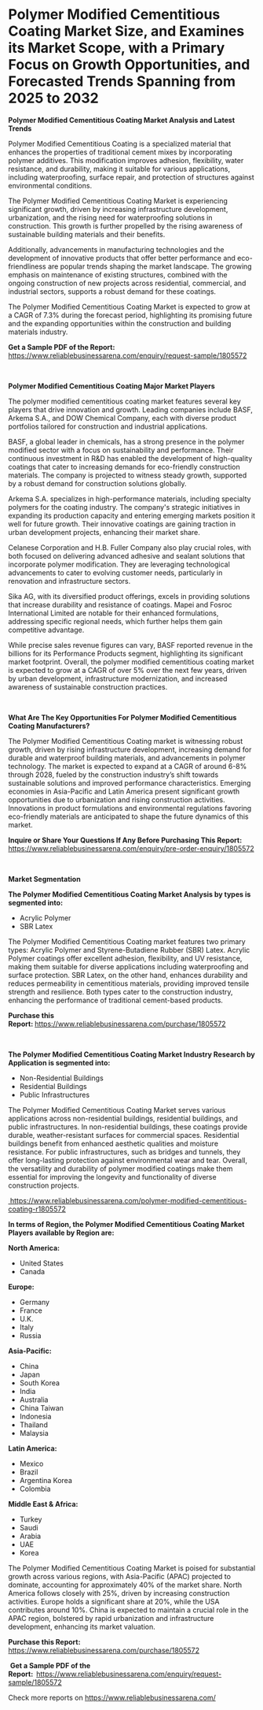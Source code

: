 <p><h1>Polymer Modified Cementitious Coating Market Size, and Examines its Market Scope, with a Primary Focus on Growth Opportunities, and Forecasted Trends Spanning from 2025 to 2032</h1></p><p><strong>Polymer Modified Cementitious Coating Market Analysis and Latest Trends</strong></p>
<p><p>Polymer Modified Cementitious Coating is a specialized material that enhances the properties of traditional cement mixes by incorporating polymer additives. This modification improves adhesion, flexibility, water resistance, and durability, making it suitable for various applications, including waterproofing, surface repair, and protection of structures against environmental conditions. </p><p>The Polymer Modified Cementitious Coating Market is experiencing significant growth, driven by increasing infrastructure development, urbanization, and the rising need for waterproofing solutions in construction. This growth is further propelled by the rising awareness of sustainable building materials and their benefits. </p><p>Additionally, advancements in manufacturing technologies and the development of innovative products that offer better performance and eco-friendliness are popular trends shaping the market landscape. The growing emphasis on maintenance of existing structures, combined with the ongoing construction of new projects across residential, commercial, and industrial sectors, supports a robust demand for these coatings. </p><p>The Polymer Modified Cementitious Coating Market is expected to grow at a CAGR of 7.3% during the forecast period, highlighting its promising future and the expanding opportunities within the construction and building materials industry.</p></p>
<p><strong>Get a Sample PDF of the Report:&nbsp;</strong> <a href="https://www.reliablebusinessarena.com/enquiry/request-sample/1805572?utm_campaign=2246&utm_medium=2&utm_source=Github&utm_content=ia&utm_term=31012025&utm_id=polymer-modified-cementitious-coating">https://www.reliablebusinessarena.com/enquiry/request-sample/1805572</a></p>
<p>&nbsp;</p>
<p><strong>Polymer Modified Cementitious Coating Major Market Players</strong></p>
<p><p>The polymer modified cementitious coating market features several key players that drive innovation and growth. Leading companies include BASF, Arkema S.A., and DOW Chemical Company, each with diverse product portfolios tailored for construction and industrial applications.</p><p>BASF, a global leader in chemicals, has a strong presence in the polymer modified sector with a focus on sustainability and performance. Their continuous investment in R&D has enabled the development of high-quality coatings that cater to increasing demands for eco-friendly construction materials. The company is projected to witness steady growth, supported by a robust demand for construction solutions globally.</p><p>Arkema S.A. specializes in high-performance materials, including specialty polymers for the coating industry. The company's strategic initiatives in expanding its production capacity and entering emerging markets position it well for future growth. Their innovative coatings are gaining traction in urban development projects, enhancing their market share.</p><p>Celanese Corporation and H.B. Fuller Company also play crucial roles, with both focused on delivering advanced adhesive and sealant solutions that incorporate polymer modification. They are leveraging technological advancements to cater to evolving customer needs, particularly in renovation and infrastructure sectors.</p><p>Sika AG, with its diversified product offerings, excels in providing solutions that increase durability and resistance of coatings. Mapei and Fosroc International Limited are notable for their enhanced formulations, addressing specific regional needs, which further helps them gain competitive advantage.</p><p>While precise sales revenue figures can vary, BASF reported revenue in the billions for its Performance Products segment, highlighting its significant market footprint. Overall, the polymer modified cementitious coating market is expected to grow at a CAGR of over 5% over the next few years, driven by urban development, infrastructure modernization, and increased awareness of sustainable construction practices.</p></p>
<p>&nbsp;</p>
<p><strong>What Are The Key Opportunities For Polymer Modified Cementitious Coating Manufacturers?</strong></p>
<p><p>The Polymer Modified Cementitious Coating market is witnessing robust growth, driven by rising infrastructure development, increasing demand for durable and waterproof building materials, and advancements in polymer technology. The market is expected to expand at a CAGR of around 6-8% through 2028, fueled by the construction industry’s shift towards sustainable solutions and improved performance characteristics. Emerging economies in Asia-Pacific and Latin America present significant growth opportunities due to urbanization and rising construction activities. Innovations in product formulations and environmental regulations favoring eco-friendly materials are anticipated to shape the future dynamics of this market.</p></p>
<p><strong>Inquire or Share Your Questions If Any Before Purchasing This Report:</strong> <a href="https://www.reliablebusinessarena.com/enquiry/pre-order-enquiry/1805572?utm_campaign=2246&utm_medium=2&utm_source=Github&utm_content=ia&utm_term=31012025&utm_id=polymer-modified-cementitious-coating">https://www.reliablebusinessarena.com/enquiry/pre-order-enquiry/1805572</a></p>
<p>&nbsp;</p>
<p><strong>Market Segmentation</strong></p>
<p><strong>The Polymer Modified Cementitious Coating Market Analysis by types is segmented into:</strong></p>
<p><ul><li>Acrylic Polymer</li><li>SBR Latex</li></ul></p>
<p><p>The Polymer Modified Cementitious Coating market features two primary types: Acrylic Polymer and Styrene-Butadiene Rubber (SBR) Latex. Acrylic Polymer coatings offer excellent adhesion, flexibility, and UV resistance, making them suitable for diverse applications including waterproofing and surface protection. SBR Latex, on the other hand, enhances durability and reduces permeability in cementitious materials, providing improved tensile strength and resilience. Both types cater to the construction industry, enhancing the performance of traditional cement-based products.</p></p>
<p><strong>Purchase this Report:&nbsp;</strong><a href="https://www.reliablebusinessarena.com/purchase/1805572?utm_campaign=2246&utm_medium=2&utm_source=Github&utm_content=ia&utm_term=31012025&utm_id=polymer-modified-cementitious-coating">https://www.reliablebusinessarena.com/purchase/1805572</a></p>
<p>&nbsp;</p>
<p><strong>The Polymer Modified Cementitious Coating Market Industry Research by Application is segmented into:</strong></p>
<p><ul><li>Non-Residential Buildings</li><li>Residential Buildings</li><li>Public Infrastructures</li></ul></p>
<p><p>The Polymer Modified Cementitious Coating Market serves various applications across non-residential buildings, residential buildings, and public infrastructures. In non-residential buildings, these coatings provide durable, weather-resistant surfaces for commercial spaces. Residential buildings benefit from enhanced aesthetic qualities and moisture resistance. For public infrastructures, such as bridges and tunnels, they offer long-lasting protection against environmental wear and tear. Overall, the versatility and durability of polymer modified coatings make them essential for improving the longevity and functionality of diverse construction projects.</p></p>
<p><a href="https://www.reliablebusinessarena.com/polymer-modified-cementitious-coating-r1805572?utm_campaign=2246&utm_medium=2&utm_source=Github&utm_content=ia&utm_term=31012025&utm_id=polymer-modified-cementitious-coating">&nbsp;https://www.reliablebusinessarena.com/polymer-modified-cementitious-coating-r1805572</a></p>
<p><strong>In terms of Region, the Polymer Modified Cementitious Coating Market Players available by Region are:</strong></p>
<p>
    <p> <strong> North America: </strong>
        <ul>
            <li>United States</li>
            <li>Canada</li>
        </ul>
        </p> 
    <p> <strong> Europe: </strong>
        <ul>
            <li>Germany</li>
            <li>France</li>
            <li>U.K.</li>
            <li>Italy</li>
            <li>Russia</li>
        </ul>
        </p> 
    <p> <strong> Asia-Pacific: </strong>
        <ul>
            <li>China</li>
            <li>Japan</li>
            <li>South Korea</li>
            <li>India</li>
            <li>Australia</li>
            <li>China Taiwan</li>
            <li>Indonesia</li>
            <li>Thailand</li>
            <li>Malaysia</li>
        </ul>
        </p> 
    <p> <strong> Latin America: </strong>
        <ul>
            <li>Mexico</li>
            <li>Brazil</li>
            <li>Argentina Korea</li>
            <li>Colombia</li>
        </ul>
        </p> 
    <p> <strong> Middle East & Africa: </strong>
        <ul>
            <li>Turkey</li>
            <li>Saudi</li>
            <li>Arabia</li>
            <li>UAE</li>
            <li>Korea</li>
        </ul>
    </p>
    </p>
<p><p>The Polymer Modified Cementitious Coating Market is poised for substantial growth across various regions, with Asia-Pacific (APAC) projected to dominate, accounting for approximately 40% of the market share. North America follows closely with 25%, driven by increasing construction activities. Europe holds a significant share at 20%, while the USA contributes around 10%. China is expected to maintain a crucial role in the APAC region, bolstered by rapid urbanization and infrastructure development, enhancing its market valuation.</p></p>
<p><strong>Purchase this Report: </strong><a href="https://www.reliablebusinessarena.com/purchase/1805572?utm_campaign=2246&utm_medium=2&utm_source=Github&utm_content=ia&utm_term=31012025&utm_id=polymer-modified-cementitious-coating">https://www.reliablebusinessarena.com/purchase/1805572</a></p>
<p>&nbsp;<strong>Get a Sample PDF of the Report:&nbsp;&nbsp;</strong><a href="https://www.reliablebusinessarena.com/enquiry/request-sample/1805572?utm_campaign=2246&utm_medium=2&utm_source=Github&utm_content=ia&utm_term=31012025&utm_id=polymer-modified-cementitious-coating">https://www.reliablebusinessarena.com/enquiry/request-sample/1805572</a></p>
<p><strong></strong></p>
<p>Check more reports on <a href="https://www.reliablebusinessarena.com/?utm_campaign=2246&utm_medium=2&utm_source=Github&utm_content=ia&utm_term=31012025&utm_id=polymer-modified-cementitious-coating">https://www.reliablebusinessarena.com/</a></p>